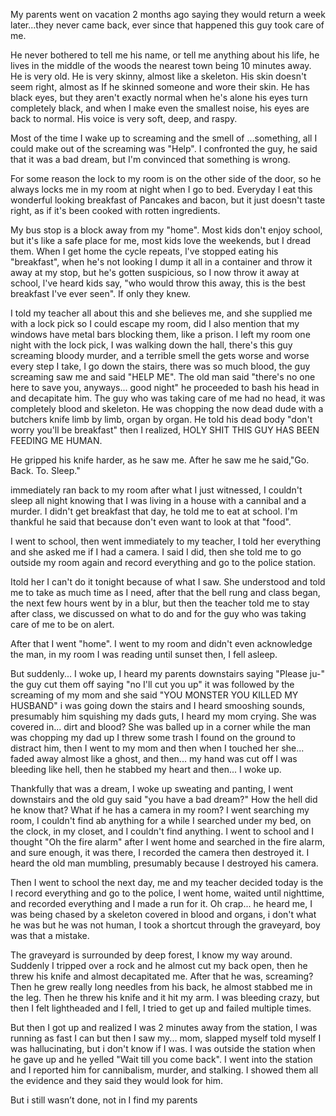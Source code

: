 
My parents went on vacation 2 months ago saying they would return a week later...they never came back, ever since that happened this guy took care of me.

He never bothered to tell me his name, or tell me anything about his life, he lives in the middle of the woods the nearest town being 10 minutes away.
He is very old. He is very skinny, almost like a skeleton. His skin doesn't seem right, almost as If he skinned someone and wore their skin. He has black eyes, but they aren't exactly normal when he's alone his eyes turn completely black, and when I make even the smallest noise, his eyes are back to normal. His voice is very soft, deep, and raspy.

Most of the time I wake up to screaming and the smell of ...something, all I could make out of the screaming was "Help". I confronted the guy, he said that it was a bad dream, but I'm convinced that something is wrong.

For some reason the lock to my room is on the other side of the door, so he always locks me in my room at night when I go to bed. Everyday I eat this wonderful looking breakfast of Pancakes and bacon, but it just doesn't taste right, as if it's been cooked with rotten ingredients.

My bus stop is a block away from my "home". Most kids don't enjoy school, but it's like a safe place for me, most kids love the weekends, but I dread them.
When I get home the cycle repeats, l've stopped eating his "breakfast", when he's not looking I dump it all in a container and throw it away at my stop, but he's gotten suspicious, so I now throw it away at school, l've heard kids say, "who would throw this away, this is the best breakfast I've ever seen". If only they knew.

I told my teacher all about this and she believes me, and she supplied me with a lock pick so I could escape my room, did I also mention that my windows have metal bars blocking them, like a prison. I left my room one night with the lock pick, I was walking down the hall, there's this guy screaming bloody murder, and a terrible smell the gets worse and worse every step I take, I go down the stairs, there was so much blood, the guy screaming saw me and said "HELP ME". The old man said "there's no one here to save you, anyways... good night" he proceeded to bash his head in and decapitate him. The guy who was taking care of me had no head, it was completely blood and skeleton. He was chopping the now dead dude with a butchers knife limb by limb, organ by organ. He told his dead body "don't worry you'll be breakfast" then I realized, HOLY SHIT THIS GUY HAS BEEN FEEDING ME HUMAN.

He gripped his knife harder, as he saw me. After he saw me he said,"Go. Back. To.
Sleep."

immediately ran back to my room after what I just witnessed, I couldn't sleep all night knowing that I was living in a house with a cannibal and a murder. I didn't get breakfast that day, he told me to eat at school. I'm thankful he said that because don't even want to look at that "food".

I went to school, then went immediately to my teacher, I told her everything and she asked me if I had a camera. I said I did, then she told me to go outside my room again and record everything and go to the police station.

Itold her I can't do it tonight because of what I saw. She understood and told me to take as much time as I need, after that the bell rung and class began, the next few hours went by in a blur, but then the teacher told me to stay after class, we discussed on what to do and for the guy who was taking care of me to be on alert.

After that I went "home".
I went to my room and didn't even acknowledge the man, in my room I was reading until sunset then, I fell asleep.

But suddenly... I woke up, I heard my parents downstairs saying "Please ju-" the guy cut them off saying "no I'll cut you up" it was followed by the screaming of my mom and she said "YOU MONSTER YOU KILLED MY HUSBAND" i was going down the stairs and I heard smooshing sounds, presumably him squishing my dads guts, I heard my mom crying. She was covered in... dirt and blood? She was balled up in a corner while the man was chopping my dad up I threw some trash I found on the ground to distract him, then I went to my mom and then when I touched her she... faded away almost like a ghost, and then... my hand was cut off I was bleeding like hell, then he stabbed my heart and then... I woke up.

Thankfully that was a dream, I woke up sweating and panting, I went downstairs and the old guy said "you have a bad dream?" How the hell did he know that?
What if he has a camera in my room? I went searching my room, I couldn't find ab anything for a while I searched under my bed, on the clock, in my closet, and I couldn't find anything. I went to school and I thought "Oh the fire alarm" after I went home and searched in the fire alarm, and sure enough, it was there, I recorded the camera then destroyed it. I heard the old man mumbling, presumably because I destroyed his camera.

Then I went to school the next day, me and my teacher decided today is the I record everything and go to the police, I went home, waited until nighttime, and recorded everything and I made a run for it. Oh crap... he heard me, I was being chased by a skeleton covered in blood and organs, i don't what he was but he was not human, I took a shortcut through the graveyard, boy was that a mistake.


The graveyard is surrounded by deep forest, I know my way around. Suddenly I tripped over a rock and he almost cut my back open, then he threw his knife and almost decapitated me. After that he was, screaming? Then he grew really long needles from his back, he almost stabbed me in the leg. Then he threw his knife and it hit my arm. I was bleeding crazy, but then I felt lightheaded and I fell, I tried to get up and failed multiple times.

But then I got up and realized I was 2 minutes away from the station, I was running as fast I can but then I saw my... mom, slapped myself told myself I was hallucinating, but i don't know if I was. I was outside the station when he gave up and he yelled "Wait till you come back". I went into the station and I reported him for cannibalism, murder, and stalking. I showed them all the evidence and they said they would look for him.

But i still wasn’t done, not in I find my parents
